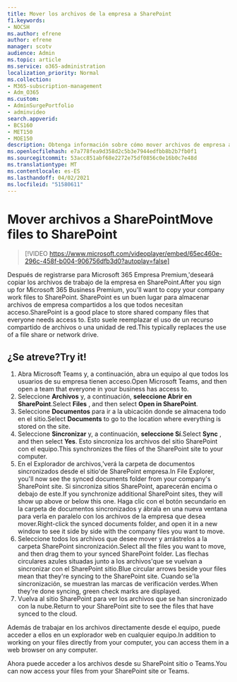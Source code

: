 ```yaml
---
title: Mover los archivos de la empresa a SharePoint
f1.keywords:
- NOCSH
ms.author: efrene
author: efrene
manager: scotv
audience: Admin
ms.topic: article
ms.service: o365-administration
localization_priority: Normal
ms.collection:
- M365-subscription-management
- Adm_O365
ms.custom:
- AdminSurgePortfolio
- adminvideo
search.appverid:
- BCS160
- MET150
- MOE150
description: Obtenga información sobre cómo mover archivos de empresa a SharePoint.
ms.openlocfilehash: e7a778fea9d358d2c5b3e7944edfbb8b2b7fb0f1
ms.sourcegitcommit: 53acc851abf68e2272e75df0856c0e16b0c7e48d
ms.translationtype: MT
ms.contentlocale: es-ES
ms.lasthandoff: 04/02/2021
ms.locfileid: "51580611"
---
```

# <a name="move-files-to-sharepoint"></a><span data-ttu-id="7a59d-103">Mover archivos a SharePoint</span><span class="sxs-lookup"><span data-stu-id="7a59d-103">Move files to SharePoint</span></span>

> [!VIDEO https://www.microsoft.com/videoplayer/embed/65ec460e-296c-458f-b004-906756dfb3d0?autoplay=false]

<span data-ttu-id="7a59d-104">Después de registrarse para Microsoft 365 Empresa Premium,&#39;deseará copiar los archivos de trabajo de la empresa en SharePoint.</span><span class="sxs-lookup"><span data-stu-id="7a59d-104">After you sign up for Microsoft 365 Business Premium, you&#39;ll want to copy your company work files to SharePoint.</span></span> <span data-ttu-id="7a59d-105">SharePoint es un buen lugar para almacenar archivos de empresa compartidos a los que todos necesitan acceso.</span><span class="sxs-lookup"><span data-stu-id="7a59d-105">SharePoint is a good place to store shared company files that everyone needs access to.</span></span> <span data-ttu-id="7a59d-106">Esto suele reemplazar el uso de un recurso compartido de archivos o una unidad de red.</span><span class="sxs-lookup"><span data-stu-id="7a59d-106">This typically replaces the use of a file share or network drive.</span></span>

## <a name="try-it"></a><span data-ttu-id="7a59d-107">¿Se atreve?</span><span class="sxs-lookup"><span data-stu-id="7a59d-107">Try it!</span></span>

1. <span data-ttu-id="7a59d-108">Abra Microsoft Teams y, a continuación, abra un equipo al que todos los usuarios de su empresa tienen acceso.</span><span class="sxs-lookup"><span data-stu-id="7a59d-108">Open Microsoft Teams, and then open a team that everyone in your business has access to.</span></span>
2. <span data-ttu-id="7a59d-109">Seleccione **Archivos** y, a continuación, **seleccione Abrir en SharePoint**.</span><span class="sxs-lookup"><span data-stu-id="7a59d-109">Select  **Files** , and then select  **Open in SharePoint**.</span></span>
3. <span data-ttu-id="7a59d-110">Seleccione  **Documentos** para ir a la ubicación donde se almacena todo en el sitio.</span><span class="sxs-lookup"><span data-stu-id="7a59d-110">Select  **Documents** to go to the location where everything is stored on the site.</span></span>
4. <span data-ttu-id="7a59d-111">Seleccione  **Sincronizar** y, a continuación,  **seleccione Sí**.</span><span class="sxs-lookup"><span data-stu-id="7a59d-111">Select  **Sync** , and then select  **Yes**.</span></span> <span data-ttu-id="7a59d-112">Esto sincroniza los archivos del sitio SharePoint con el equipo.</span><span class="sxs-lookup"><span data-stu-id="7a59d-112">This synchronizes the files of the SharePoint site to your computer.</span></span>
5. <span data-ttu-id="7a59d-113">En el Explorador de archivos,&#39;verá la carpeta de documentos sincronizados desde el sitio&#39;de SharePoint empresa.</span><span class="sxs-lookup"><span data-stu-id="7a59d-113">In File Explorer, you&#39;ll now see the synced documents folder from your company&#39;s SharePoint site.</span></span> <span data-ttu-id="7a59d-114">Si sincroniza sitios SharePoint, aparecerán encima o debajo de este.</span><span class="sxs-lookup"><span data-stu-id="7a59d-114">If you synchronize additional SharePoint sites, they will show up above or below this one.</span></span> <span data-ttu-id="7a59d-115">Haga clic con el botón secundario en la carpeta de documentos sincronizados y ábrala en una nueva ventana para verla en paralelo con los archivos de la empresa que desea mover.</span><span class="sxs-lookup"><span data-stu-id="7a59d-115">Right-click the synced documents folder, and open it in a new window to see it side by side with the company files you want to move.</span></span>
6. <span data-ttu-id="7a59d-116">Seleccione todos los archivos que desee mover y arrástrelos a la carpeta SharePoint sincronización.</span><span class="sxs-lookup"><span data-stu-id="7a59d-116">Select all the files you want to move, and then drag them to your synced SharePoint folder.</span></span> <span data-ttu-id="7a59d-117">Las flechas circulares azules situadas junto a los archivos&#39;que se vuelvan a sincronizar con el SharePoint sitio.</span><span class="sxs-lookup"><span data-stu-id="7a59d-117">Blue circular arrows beside your files mean that they&#39;re syncing to the SharePoint site.</span></span> <span data-ttu-id="7a59d-118">Cuando se&#39;la sincronización, se muestran las marcas de verificación verdes.</span><span class="sxs-lookup"><span data-stu-id="7a59d-118">When they&#39;re done syncing, green check marks are displayed.</span></span>
7. <span data-ttu-id="7a59d-119">Vuelva al sitio SharePoint para ver los archivos que se han sincronizado con la nube.</span><span class="sxs-lookup"><span data-stu-id="7a59d-119">Return to your SharePoint site to see the files that have synced to the cloud.</span></span>

<span data-ttu-id="7a59d-120">Además de trabajar en los archivos directamente desde el equipo, puede acceder a ellos en un explorador web en cualquier equipo.</span><span class="sxs-lookup"><span data-stu-id="7a59d-120">In addition to working on your files directly from your computer, you can access them in a web browser on any computer.</span></span>

<span data-ttu-id="7a59d-121">Ahora puede acceder a los archivos desde su SharePoint sitio o Teams.</span><span class="sxs-lookup"><span data-stu-id="7a59d-121">You can now access your files from your SharePoint site or Teams.</span></span>